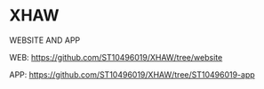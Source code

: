 # XHAW
WEBSITE AND APP

WEB:
https://github.com/ST10496019/XHAW/tree/website

APP:
https://github.com/ST10496019/XHAW/tree/ST10496019-app
